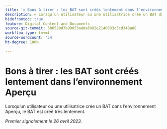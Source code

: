 ```yaml
---
title: '« Bons à tirer : les BAT sont créés lentement dans l’environnement Aperçu »'
description: « Lorsqu’un utilisateur ou une utilisatrice crée un BAT dans l’environnement Aperçu, le BAT est créé très lentement. »
hidefromtoc: true
feature: Digital Content and Documents
source-git-commit: 386528d7b99053a4da6982e2140933c5cd348a08
workflow-type: tm+mt
source-wordcount: '54'
ht-degree: 100%

---
```



# Bons à tirer : les BAT sont créés lentement dans l’environnement Aperçu

<!--This article is by request. Article is on WF and WFP TOCs-->

Lorsqu’un utilisateur ou une utilisatrice crée un BAT dans l’environnement Aperçu, le BAT est créé très lentement.

_Premier signalement le 26 avril 2023._

